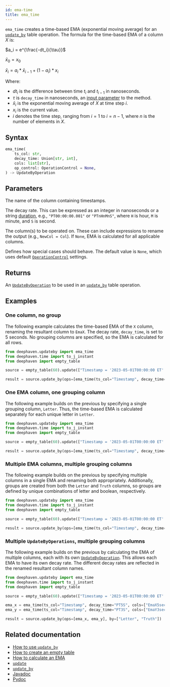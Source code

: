 ```yaml
---
id: ema-time
title: ema_time
---
```


`ema_time` creates a time-based EMA (exponential moving average) for an [`update_by`](./updateBy.md) table operation. The formula for the time-based EMA of a column $X$ is:

$a_i = e^{\frac{-dt_i}{\tau}}$

$\bar{x}_0 = x_0$

$\bar{x}_i = a_i*\bar{x}_{i-1} + (1-a_i)*x_i$

Where:

- $dt_i$ is the difference between time $t_i$ and $t_{i-1}$ in nanoseconds.
- $\tau$ is `decay_time` in nanoseconds, an [input parameter](#parameters) to the method.
- $\bar{x}_i$ is the exponential moving average of $X$ at time step $i$.
- $x_i$ is the current value.
- $i$ denotes the time step, ranging from $i=1$ to $i = n-1$, where $n$ is the number of elements in $X$.

## Syntax

```python syntax
ema_time(
    ts_col: str,
    decay_time: Union[str, int],
    cols: list[str],
    op_control: OperationControl = None,
) -> UpdateByOperation
```

## Parameters

<ParamTable>
<Param name="ts_col" type="str">

The name of the column containing timestamps.

</Param>
<Param name="decay_time" type="Union[str,int]">

The decay rate. This can be expressed as an integer in nanoseconds or a string [duration](../../query-language/types/durations.md), e.g., `"PT00:00:00.001"` or `"PTnHnMnS"`, where `H` is hour, `M` is minute, and `S` is second.

</Param>
<Param name="cols" type="list[str]">

The column(s) to be operated on. These can include expressions to rename the output (e.g., `NewCol = Col`). If `None`, EMA is calculated for all applicable columns.

</Param>
<Param name="op_control" optional type="OperationControl">

Defines how special cases should behave. The default value is `None`, which uses default [`OperationControl`](./OperationControl.md) settings.

</Param>
</ParamTable>

## Returns

An [`UpdateByOperation`](./updateBy.md#parameters) to be used in an [`update_by`](./updateBy.md) table operation.

## Examples

### One column, no group

The following example calculates the time-based EMA of the `X` column, renaming the resultant column to `EmaX`. The decay rate, `decay_time`, is set to 5 seconds. No grouping columns are specified, so the EMA is calculated for all rows.

```python order=result,source
from deephaven.updateby import ema_time
from deephaven.time import to_j_instant
from deephaven import empty_table

source = empty_table(60).update(["Timestamp = '2023-05-01T00:00:00 ET' + i * SECOND", "Letter = (i % 2 == 0) ? `A` : `B`", "X = randomInt(0, 25)"])

result = source.update_by(ops=[ema_time(ts_col="Timestamp", decay_time="PT00:00:05", cols=["EmaX = X"])])
```

### One EMA column, one grouping column

The following example builds on the previous by specifying a single grouping column, `Letter`. Thus, the time-based EMA is calculated separately for each unique letter in `Letter`.

```python order=result,source
from deephaven.updateby import ema_time
from deephaven.time import to_j_instant
from deephaven import empty_table

source = empty_table(60).update(["Timestamp = '2023-05-01T00:00:00 ET' + i * SECOND", "Letter = (i % 2 == 0) ? `A` : `B`", "X = randomInt(0, 25)"])

result = source.update_by(ops=[ema_time(ts_col="Timestamp", decay_time="PT00:00:05", cols=["EmaX = X"])], by=["Letter"])
```

### Multiple EMA columns, multiple grouping columns

The following example builds on the previous by specifying multiple columns in a single EMA and renaming both appropriately. Additionally, groups are created from both the `Letter` and `Truth` columns, so groups are defined by unique combinations of letter and boolean, respectively.

```python order=result,source
from deephaven.updateby import ema_time
from deephaven.time import to_j_instant
from deephaven import empty_table

source = empty_table(60).update(["Timestamp = '2023-05-01T00:00:00 ET' + i * SECOND", "Letter = (i % 2 == 0) ? `A` : `B`", "Truth = randomBool()", "X = randomInt(0, 25)", "Y = i"])

result = source.update_by(ops=[ema_time(ts_col="Timestamp", decay_time="PT00:00:05", cols=["EmaX = X", "EmaY = Y"])], by=["Letter", "Truth"])
```

### Multiple `UpdateByOperations`, multiple grouping columns

The following example builds on the previous by calculating the EMA of multiple columns, each with its own [`UpdateByOperation`](./updateBy.md#parameters). This allows each EMA to have its own decay rate. The different decay rates are reflected in the renamed resultant column names.

```python order=result,source
from deephaven.updateby import ema_time
from deephaven.time import to_j_instant
from deephaven import empty_table

source = empty_table(60).update(["Timestamp = '2023-05-01T00:00:00 ET' + i * SECOND", "Letter = (i % 2 == 0) ? `A` : `B`", "Truth = randomBool()", "X = randomInt(0, 25)", "Y = i"])

ema_x = ema_time(ts_col="Timestamp", decay_time="PT5S", cols=["EmaX5sec = X"])
ema_y = ema_time(ts_col="Timestamp", decay_time="PT3S", cols=["EmaY3sec = Y"])

result = source.update_by(ops=[ema_x, ema_y], by=["Letter", "Truth"])
```

## Related documentation

- [How to use `update_by`](../../../how-to-guides/use-update-by.md)
- [How to create an empty table](../../../how-to-guides/empty-table.md)
- [How to calculate an EMA](../../../how-to-guides/ema-how-to.md)
- [`update`](../select/update.md)
- [`update_by`](./updateBy.md)
- [Javadoc](<https://deephaven.io/core/javadoc/io/deephaven/api/updateby/UpdateByOperation.html#Ema(java.lang.String,java.time.Duration,java.lang.String...)>)
- [Pydoc](https://deephaven.io/core/pydoc/code/deephaven.updateby.html#deephaven.updateby.ema_time)

